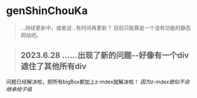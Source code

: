 # genShinChouKa
>...持续更新中，或者说...有时间再更新？
目前只能算是一个没有功能的静态网站吧。


>2023.6.28
……出现了新的问题--好像有一个div遮住了其他所有div
>---
问题已经解决啦，把所有bigBox都加上z-index就解决啦！
*因为z-index貌似不会继承给子级*
